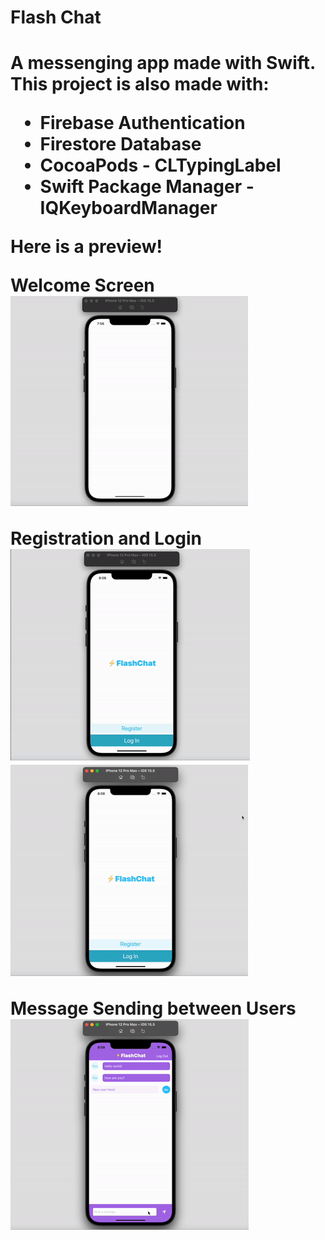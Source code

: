 <h1>Flash Chat<h1>

<body>
A messenging app made with Swift. This project is also made with:

* Firebase Authentication 
* Firestore Database
* CocoaPods - CLTypingLabel
* Swift Package Manager - IQKeyboardManager


Here is a preview!
</body>

**Welcome Screen**
<br /> 
![Welcome Demo](demo/welcome.gif)

**Registration and Login**
<br /> 
![Register Demo](demo/registration.gif) ![Login Demo](demo/login.gif)

**Message Sending between Users** 
<br /> 
![Chat Demo](demo/chat.gif)



